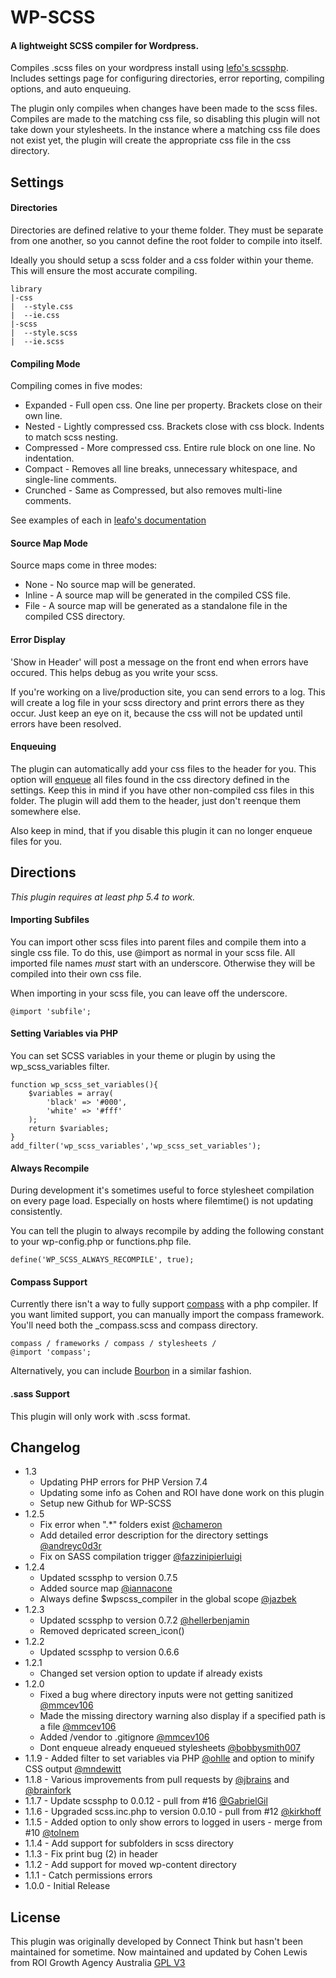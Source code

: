 # WP-SCSS
#### A lightweight SCSS compiler for Wordpress.

Compiles .scss files on your wordpress install using [lefo's scssphp](https://github.com/leafo/scssphp). Includes settings page for configuring directories, error reporting, compiling options, and auto enqueuing.

The plugin only compiles when changes have been made to the scss files. Compiles are made to the matching css file, so disabling this plugin will not take down your stylesheets. In the instance where a matching css file does not exist yet, the plugin will create the appropriate css file in the css directory.

## Settings

#### Directories
Directories are defined relative to your theme folder. They must be separate from one another, so you cannot define the root folder to compile into itself.

Ideally you should setup a scss folder and a css folder within your theme. This will ensure the most accurate compiling.

    library
    |-css
    |  --style.css
    |  --ie.css
    |-scss
    |  --style.scss
    |  --ie.scss

#### Compiling Mode
Compiling comes in five modes:

* Expanded - Full open css. One line per property. Brackets close on their own line.
* Nested - Lightly compressed css. Brackets close with css block. Indents to match scss nesting.
* Compressed - More compressed css. Entire rule block on one line. No indentation.
* Compact - Removes all line breaks, unnecessary whitespace, and single-line comments.
* Crunched - Same as Compressed, but also removes multi-line comments.

See examples of each in [leafo's documentation](http://leafo.github.io/scssphp/docs/#output-formatting)

#### Source Map Mode
Source maps come in three modes:

* None - No source map will be generated.
* Inline - A source map will be generated in the compiled CSS file.
* File - A source map will be generated as a standalone file in the compiled CSS directory.

#### Error Display
'Show in Header' will post a message on the front end when errors have occured. This helps debug as you write your scss.

If you're working on a live/production site, you can send errors to a log. This will create a log file in your scss directory and print errors there as they occur. Just keep an eye on it, because the css will not be updated until errors have been resolved.

#### Enqueuing
The plugin can automatically add your css files to the header for you. This option will [enqueue](http://codex.wordpress.org/Function_Reference/wp_enqueue_style) all files found in the css directory defined in the settings. Keep this in mind if you have other non-compiled css files in this folder. The plugin will add them to the header, just don't reenque them somewhere else.

Also keep in mind, that if you disable this plugin it can no longer enqueue files for you.


## Directions

*This plugin requires at least php 5.4 to work.*

#### Importing Subfiles
You can import other scss files into parent files and compile them into a single css file. To do this, use @import as normal in your scss file. All imported file names *must* start with an underscore. Otherwise they will be compiled into their own css file.

When importing in your scss file, you can leave off the underscore.

    @import 'subfile';

#### Setting Variables via PHP
You can set SCSS variables in your theme or plugin by using the wp_scss_variables filter.

    function wp_scss_set_variables(){
        $variables = array(
            'black' => '#000',
            'white' => '#fff'
        );
        return $variables;
    }
    add_filter('wp_scss_variables','wp_scss_set_variables');

#### Always Recompile
During development it's sometimes useful to force stylesheet compilation on every page load. Especially on hosts where filemtime() is not updating consistently.

You can tell the plugin to always recompile by adding the following constant to your wp-config.php or functions.php file.

    define('WP_SCSS_ALWAYS_RECOMPILE', true);

#### Compass Support
Currently there isn't a way to fully support [compass](https://github.com/chriseppstein/compass) with a php compiler. If you want limited support, you can manually import the compass framework. You'll need both the _compass.scss and compass directory.

    compass / frameworks / compass / stylesheets /
    @import 'compass';

Alternatively, you can include [Bourbon](https://github.com/thoughtbot/bourbon) in a similar fashion.

#### .sass Support
This plugin will only work with .scss format.

## Changelog
* 1.3
  * Updating PHP errors for PHP Version 7.4
  * Updating some info as Cohen and ROI have done work on this plugin
  * Setup new Github for WP-SCSS
* 1.2.5
  * Fix error when ".*" folders exist [@chameron](https://github.com/ConnectThink/WP-SCSS/pull/111)
  * Add detailed error description for the directory settings [@andreyc0d3r](https://github.com/ConnectThink/WP-SCSS/pull/121)
  * Fix on SASS compilation trigger [@fazzinipierluigi](https://github.com/ConnectThink/WP-SCSS/pull/122)
* 1.2.4
  * Updated scssphp to version 0.7.5
  * Added source map [@iannacone](https://github.com/ConnectThink/WP-SCSS/issues/49)
  * Always define $wpscss_compiler in the global scope [@jazbek](https://github.com/ConnectThink/WP-SCSS/pull/98)
* 1.2.3
  * Updated scssphp to version 0.7.2 [@hellerbenjamin](https://github.com/ConnectThink/WP-SCSS/pull/86)
  * Removed depricated screen_icon()
* 1.2.2
  * Updated scssphp to version 0.6.6
* 1.2.1
  * Changed set version option to update if already exists
* 1.2.0
  * Fixed a bug where directory inputs were not getting sanitized [@mmcev106](https://github.com/ConnectThink/WP-SCSS/pull/66)
  * Made the missing directory warning also display if a specified path is a file [@mmcev106](https://github.com/ConnectThink/WP-SCSS/pull/65)
  * Added /vendor to .gitignore [@mmcev106](https://github.com/ConnectThink/WP-SCSS/pull/64)
  * Dont enqueue already enqueued stylesheets [@bobbysmith007](https://github.com/ConnectThink/WP-SCSS/pull/61)
* 1.1.9 - Added filter to set variables via PHP [@ohlle](https://github.com/ohlle) and option to minify CSS output [@mndewitt](https://github.com/mndewitt)
* 1.1.8 - Various improvements from pull requests by [@jbrains](https://github.com/jbrains) and [@brainfork](https://github.com/brainfork)
* 1.1.7 - Update scssphp to 0.0.12 - pull from #16 [@GabrielGil](https://github.com/GabrielGil)
* 1.1.6 - Upgraded scss.inc.php to version 0.0.10 - pull from #12 [@kirkhoff](https://github.com/kirkhoff)
* 1.1.5 - Added option to only show errors to logged in users - merge from #10 [@tolnem](https://github.com/tolnem)
* 1.1.4 - Add support for subfolders in scss directory
* 1.1.3 - Fix print bug (2) in header
* 1.1.2 - Add support for moved wp-content directory
* 1.1.1 - Catch permissions errors
* 1.0.0 - Initial Release

## License
This plugin was originally developed by Connect Think but hasn't been maintained for sometime. Now maintained and updated by Cohen Lewis from ROI Growth Agency Australia
[GPL V3](http://www.gnu.org/copyleft/gpl.html)
